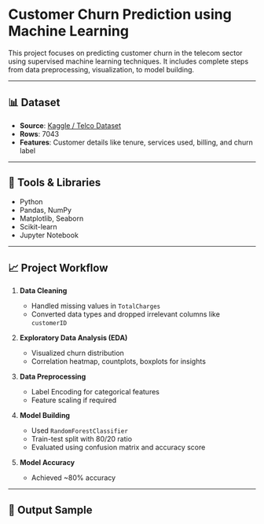 # Customer Churn Prediction using Machine Learning

This project focuses on predicting customer churn in the telecom sector using supervised machine learning techniques. It includes complete steps from data preprocessing, visualization, to model building.

---

## 📊 Dataset

- **Source**: [Kaggle / Telco Dataset](https://www.kaggle.com/blastchar/telco-customer-churn)
- **Rows**: 7043  
- **Features**: Customer details like tenure, services used, billing, and churn label

---

## 🔧 Tools & Libraries

- Python  
- Pandas, NumPy  
- Matplotlib, Seaborn  
- Scikit-learn  
- Jupyter Notebook

---

## 📈 Project Workflow

1. **Data Cleaning**
   - Handled missing values in `TotalCharges`
   - Converted data types and dropped irrelevant columns like `customerID`

2. **Exploratory Data Analysis (EDA)**
   - Visualized churn distribution
   - Correlation heatmap, countplots, boxplots for insights

3. **Data Preprocessing**
   - Label Encoding for categorical features
   - Feature scaling if required

4. **Model Building**
   - Used `RandomForestClassifier`
   - Train-test split with 80/20 ratio
   - Evaluated using confusion matrix and accuracy score

5. **Model Accuracy**
   - Achieved ~80% accuracy

---

## 📌 Output Sample


